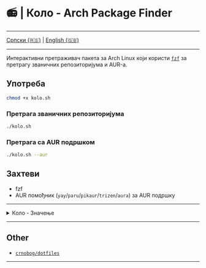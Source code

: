 # 📻 | Коло - Arch Package Finder

---

[Српски (🇷🇸)](README.md) | [English (🇬🇧)](README-en.md)

---

Интерактивни претраживач пакета за Arch Linux који користи [`fzf`](https://github.com/junegunn/fzf) за претрагу званичних репозиторијума и AUR-а.

## Употреба

```bash
chmod +x kolo.sh
```

### Претрага званичних репозиторијума

```bash
./kolo.sh
```

### Претрага са AUR подршком

```bash
./kolo.sh --aur
```

## Захтеви

- fzf
- AUR помођник (`yay`/`paru`/`pikaur`/`trizen`/`aura`) за AUR подршку

---

<details>
<summary>Коло - Значење</summary>

- Коло (игра): Традиционални плес у кругу са ритмичким покретима, обично у друштву.

- Електрично коло: Пут за проток електричне струје, који укључује извор напајања и електронске компоненте.

</details>

---

## Other

- [`crnobog/dotfiles`](https://github.com/crnobog69/dotfiles)

---
